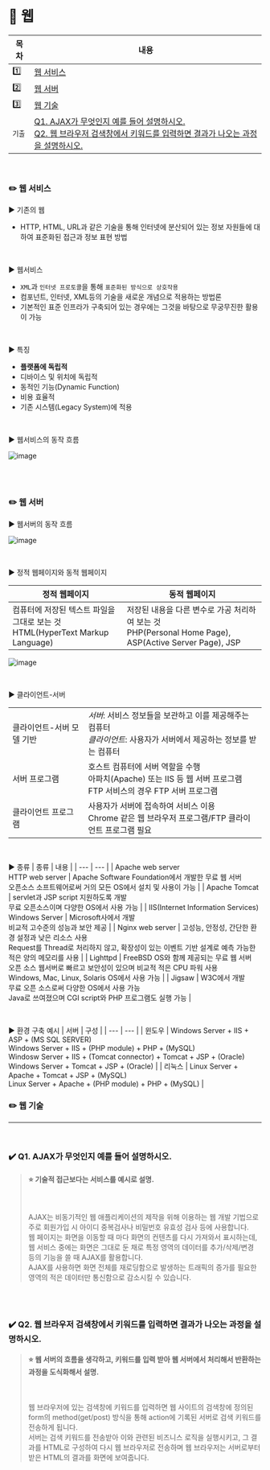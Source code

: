# :triangular_flag_on_post: 웹

| 목차 | 내용 |
| --- | --- |
| :one: | [웹 서비스](#pencil2-웹-서비스) |
| :two: | [웹 서버](#pencil2-웹-서버) |
| :three: | [웹 기술](#pencil2-웹-기술) |
| `기출` | [Q1. AJAX가 무엇인지 예를 들어 설명하시오.](#heavy_check_mark-q1-ajax가-무엇인지-예를-들어-설명하시오)<br/>[Q2. 웹 브라우저 검색창에서 키워드를 입력하면 결과가 나오는 과정을 설명하시오.](#heavy_check_mark-q2-웹-브라우저-검색창에서-키워드를-입력하면-결과가-나오는-과정을-설명하시오) |

<br/>


### :pencil2: 웹 서비스
:arrow_forward: 기존의 웹
* HTTP, HTML, URL과 같은 기술을 통해 인터넷에 분산되어 있는 정보 자원들에 대하여 표준화된 접근과 정보 표현 방법

<br/>

:arrow_forward: 웹서비스
* `XML`과 `인터넷 프로토콜`을 통해 `표준화된 방식으로 상호작용`
* 컴포넌트, 인터넷, XML등의 기술을 새로운 개념으로 적용하는 방법론
* 기본적인 표준 인프라가 구축되어 있는 경우에는 그것을 바탕으로 무궁무진한 활용이 가능

<br/>

:arrow_forward: 특징
* **플랫폼에 독립적**
* 디바이스 및 위치에 독립적
* 동적인 기능(Dynamic Function)
* 비용 효율적
* 기존 시스템(Legacy System)에 적용

<br/>

:arrow_forward: 웹서비스의 동작 흐름

  ![image](https://user-images.githubusercontent.com/42609725/175790309-ca89da69-cda8-49f6-aab8-e645afd75812.png)

<br/><br/>

### :pencil2: 웹 서버

:arrow_forward: 웹서버의 동작 흐름

  ![image](https://user-images.githubusercontent.com/42609725/175790365-976c143e-447e-4057-b9b5-4b7ad240d435.png)

<br/>

:arrow_forward: 정적 웹페이지와 동적 웹페이지

| 정적 웹페이지 | 동적 웹페이지 |
| --- | --- |
| 컴퓨터에 저장된 텍스트 파일을 그대로 보는 것<br/>HTML(HyperText Markup Language) | 저장된 내용을 다른 변수로 가공 처리하여 보는 것<br/>PHP(Personal Home Page), ASP(Active Server Page), JSP |

![image](https://user-images.githubusercontent.com/42609725/175790404-53e9ceac-5040-401c-bb80-c10dfe53f955.png)

<br/>

:arrow_forward: 클라이언트-서버

| | |
| --- | --- |
| 클라이언트-서버 모델 기반 | *서버*: 서비스 정보들을 보관하고 이를 제공해주는 컴퓨터<br/>*클라이언트*: 사용자가 서버에서 제공하는 정보를 받는 컴퓨터 |
| 서버 프로그램 | 호스트 컴퓨터에 서버 역할을 수행<br/>아파치(Apache) 또는 IIS 등 웹 서버 프로그램<br/>FTP 서비스의 경우 FTP 서버 프로그램 |
| 클라이언트 프로그램 | 사용자가 서버에 접속하여 서비스 이용<br/>Chrome 같은 웹 브라우저 프로그램/FTP 클라이언트 프로그램 필요

<br/>

:arrow_forward: 종류
| 종류 | 내용 |
| --- | --- |
| Apache web server<br/>HTTP web server | Apache Software Foundation에서 개발한 무료 웹 서버<br/>오픈소스 소프트웨어로써 거의 모든 OS에서 설치 및 사용이 가능 |
| Apache Tomcat | servlet과 JSP script 지원하도록 개발<br/>무료 오픈소스이며 다양한 OS에서 사용 가능 |
| IIS(Internet Information Services)<br/>Windows Server | Microsoft사에서 개발<br/>비교적 고수준의 성능과 보안 제공 |
| Nginx web server | 고성능, 안정성, 간단한 환경 설정과 낮은 리소스 사용<br/>Request를 Thread로 처리하지 않고, 확장성이 있는 이벤트 기반 설계로 예측 가능한 적은 양의 메모리를 사용 |
| Lighttpd | FreeBSD OS와 함께 제공되는 무료 웹 서버<br/>오픈 소스 웹서버로 빠르고 보안성이 있으며 비교적 적은 CPU 파워 사용<br/> Windows, Mac, Linux, Solaris OS에서 사용 가능 |
| Jigsaw | W3C에서 개발<br/>무료 오픈 소스로써 다양한 OS에서 사용 가능<br/>Java로 쓰여졌으며 CGI script와 PHP 프로그램도 실행 가능 |

<br/>

:arrow_forward: 환경 구축 예시
| 서버 | 구성 |
| --- | --- |
| 윈도우 | Windows Server + IIS + ASP + (MS SQL SERVER)<br/>Windows Server + IIS + (PHP module) + PHP + (MySQL)<br/>Windosw Server + IIS + (Tomcat connector) + Tomcat + JSP + (Oracle)<br/>Windows Server + Tomcat + JSP + (Oracle) |
| 리눅스 | Linux Server + Apache + Tomcat + JSP + (MySQL)<br/>Linux Server + Apache + (PHP module) + PHP + (MySQL) |

### :pencil2: 웹 기술


-----
<br/>

### :heavy_check_mark: Q1. AJAX가 무엇인지 예를 들어 설명하시오.

  > #### :star: 기술적 접근보다는 서비스를 예시로 설명.
  > <br/>
  >
  > AJAX는 비동기적인 웹 애플리케이션의 제작을 위해 이용하는 웹 개발 기법으로 주로 회원가입 시 아이디 중복검사나 비밀번호 유효성 검사 등에 사용합니다.<br/>웹 페이지는 화면을 이동할 때 마다 화면의 컨텐츠를 다시 가져와서 표시하는데, 웹 서비스 중에는 화면은 그대로 둔 채로 특정 영역의 데이터를 추가/삭제/변경 등의 기능을 쓸 때 AJAX를 활용합니다.<br/>AJAX를 사용하면 화면 전체를 재로딩함으로 발생하는 트래픽의 증가를 필요한 영역의 적은 데이터만 통신함으로 감소시킬 수 있습니다.

<br/><br/>

### :heavy_check_mark: Q2. 웹 브라우저 검색창에서 키워드를 입력하면 결과가 나오는 과정을 설명하시오.

  > #### :star: 웹 서버의 흐름을 생각하고, 키워드를 입력 받아 웹 서버에서 처리해서 반환하는 과정을 도식화해서 설명.
  > <br/>
  >
  > 웹 브라우저에 있는 검색창에 키워드를 입력하면 웹 사이트의 검색창에 정의된 form의 method(get/post) 방식을 통해 action에 기록된 서버로 검색 키워드를 전송하게 됩니다.<br/>서버는 검색 키워드를 전송받아 이와 관련된 비즈니스 로직을 실행시키고, 그 결과를 HTML로 구성하여 다시 웹 브라우저로 전송하며 웹 브라우저는 서버로부터 받은 HTML의 결과를 화면에 보여줍니다.

<br/>